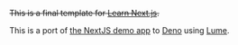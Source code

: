 ~~This is a final template for [Learn Next.js](https://nextjs.org/learn).~~

This is a port of
[the NextJS demo app](https://github.com/vercel/next-learn/tree/master/basics/demo)
to [Deno](https://deno.land) using [Lume](https://lume.land).
